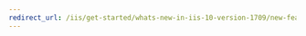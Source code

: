 ```yaml
---
redirect_url: /iis/get-started/whats-new-in-iis-10-version-1709/new-features-introduced-in-iis-10-1709
---
```

